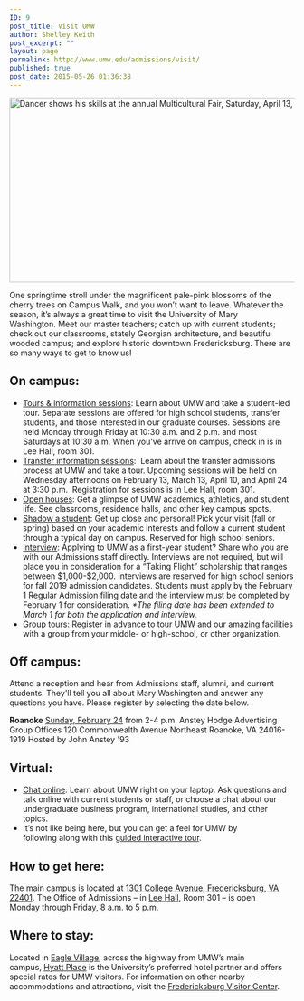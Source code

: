 ```yaml
---
ID: 9
post_title: Visit UMW
author: Shelley Keith
post_excerpt: ""
layout: page
permalink: http://www.umw.edu/admissions/visit/
published: true
post_date: 2015-05-26 01:36:38
---
```

<img class="size-full wp-image-93" src="/admissions/wp-content/uploads/sites/6/2015/05/visit.jpg" alt="Dancer shows his skills at the annual Multicultural Fair, Saturday, April 13, 2013. (Photo by Norm Shafer)." width="800" height="327" />

One springtime stroll under the magnificent pale-pink blossoms of the cherry trees on Campus Walk, and you won’t want to leave. Whatever the season, it’s always a great time to visit the University of Mary Washington. Meet our master teachers; catch up with current students; check out our classrooms, stately Georgian architecture, and beautiful wooded campus; and explore historic downtown Fredericksburg. There are so many ways to get to know us!
<h2>On campus:</h2>
<ul>
 	<li><a href="https://umw.askadmissions.net/Portal/EI/Search">Tours &amp; information sessions</a>: Learn about UMW and take a student-led tour. Separate sessions are offered for high school students, transfer students, and those interested in our graduate courses. Sessions are held Monday through Friday at 10:30 a.m. and 2 p.m. and most Saturdays at 10:30 a.m. When you've arrive on campus, check in is in Lee Hall, room 301.</li>
 	<li><a href="https://umw.askadmissions.net/Portal/EI/Search">Transfer information sessions</a>:  Learn about the transfer admissions process at UMW and take a tour. Upcoming sessions will be held on Wednesday afternoons on February 13, March 13, April 10, and April 24 at 3:30 p.m.  Registration for sessions is in Lee Hall, room 301.</li>
 	<li><a href="/admissions/visit/open-houses/">Open houses</a>: Get a glimpse of UMW academics, athletics, and student life. See classrooms, residence halls, and other key campus spots.</li>
 	<li><a href="/admissions/visit/shadow-a-student/">Shadow a student</a>: Get up close and personal! Pick your visit (fall or spring) based on your academic interests and follow a current student through a typical day on campus. Reserved for high school seniors.</li>
 	<li><a href="https://umw.askadmissions.net/Portal/EI/GroupUrl?gid=53045964a5260b561642578a0eff909e407e44">Interview</a>: Applying to UMW as a first-year student? Share who you are with our Admissions staff directly. Interviews are not required, but will place you in consideration for a “Taking Flight” scholarship that ranges between $1,000-$2,000. Interviews are reserved for high school seniors for fall 2019 admission candidates. Students must apply by the February 1 Regular Admission filing date and the interview must be completed by February 1 for consideration. <em>*The filing date has been extended to March 1 for both the application and interview.</em></li>
 	<li><a href="/admissions/visit/group-tours/">Group tours</a>: Register in advance to tour UMW and our amazing facilities with a group from your middle- or high-school, or other organization.</li>
</ul>
<h2>Off campus:</h2>
Attend a reception and hear from Admissions staff, alumni, and current students. They'll tell you all about Mary Washington and answer any questions you have. Please register by selecting the date below.

<strong>Roanoke</strong>
<a href="https://umw.askadmissions.net/Portal/EI/ViewDetails?gid=62357767f2e7964a33488897b323ae94c9a42f">Sunday, February 24</a> from 2-4 p.m.
Anstey Hodge Advertising Group Offices
120 Commonwealth Avenue Northeast
Roanoke, VA 24016-1919
Hosted by John Anstey '93
<h2>Virtual:</h2>
<ul>
 	<li><a href="https://umw.askadmissions.net/groupchat/LandingPage.aspx">Chat online</a>: Learn about UMW right on your laptop. Ask questions and talk online with current students or staff, or choose a chat about our undergraduate business program, international studies, and other topics.</li>
 	<li>It’s not like being here, but you can get a feel for UMW by following along with this <a href="https://www.umw.edu/#/vte/?data-platform=v&amp;data-inst=63572&amp;">guided interactive tour</a>.</li>
</ul>
<h2>How to get here:</h2>
The main campus is located at <a href="https://www.google.com/maps/place/University+of+Mary+Washington/@38.3005178,-77.4749152,15z/data=!3m1!4b1!4m2!3m1!1s0x89b6c1f6e987a255:0x1ef2db66d097c3c1">1301 College Avenue, Fredericksburg, VA 22401</a>. The Office of Admissions – in <a href="https://www.google.com/maps/place/Lee+Hall,+University+of+Mary+Washington,+1301+College+Ave,+Fredericksburg,+VA+22401/@38.3026184,-77.4742811,17z/data=!3m1!4b1!4m2!3m1!1s0x89b6c1f7148e6255:0xe0ae54bddccaa014">Lee Hall</a>, Room 301 – is open Monday through Friday, 8 a.m. to 5 p.m.
<h2>Where to stay:</h2>
Located in <a href="/directory/building/eagle-village/">Eagle Village</a>, across the highway from UMW’s main campus, <a href="http://fredericksburg.place.hyatt.com/en/hotel/home.html">Hyatt Place</a> is the University’s preferred hotel partner and offers special rates for UMW visitors. For information on other nearby accommodations and attractions, visit the <a href="http://www.visitfred.com/things-to-do/museums-historical/fredericksburg-visitor-center">Fredericksburg Visitor Center</a>.